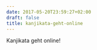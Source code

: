 ```yaml
---
date: 2017-05-20T23:59:27+02:00
draft: false
title: kanjikata-geht-online
---
```


Kanjikata geht online!


